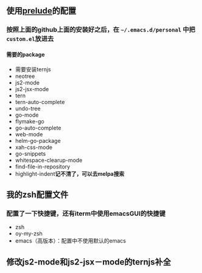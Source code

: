 ## 使用[prelude](https://github.com/bbatsov/prelude)的配置

### 按照上面的github上面的安装好之后，在 ```~/.emacs.d/personal``` 中把```custom.el```放进去

#### 需要的package
* 需要安装ternjs
* neotree
* js2-mode
* js2-jsx-mode
* tern
* tern-auto-complete
* undo-tree
* go-mode
* flymake-go
* go-auto-complete
* web-mode
* helm-go-package
* xah-css-mode
* go-snippets
* whitespace-clearup-mode
* find-file-in-repository
* highlight-indent**记不清了，可以去melpa搜索**

## 我的zsh配置文件
### 配置了一下快捷键，还有iterm中使用emacsGUI的快捷键
* zsh
* oy-my-zsh
* emacs（高版本）：配置中不使用默认的emacs

## 修改js2-mode和js2-jsx－mode的ternjs补全
